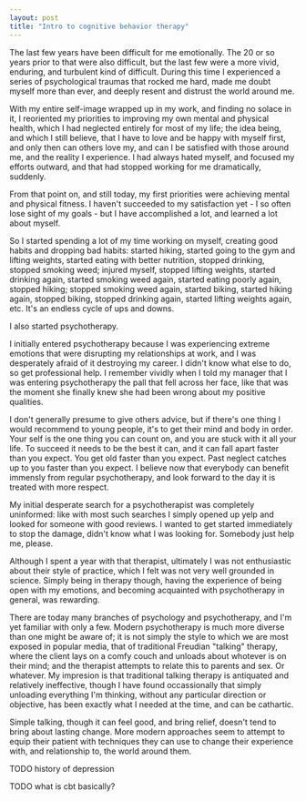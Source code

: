 ```yaml
---
layout: post
title: "Intro to cognitive behavior therapy"
---
```


The last few years have been difficult for me emotionally. The 20 or
so years prior to that were also difficult, but the last few were a
more vivid, enduring, and turbulent kind of difficult. During this
time I experienced a series of psychological traumas that rocked me
hard, made me doubt myself more than ever, and deeply resent and
distrust the world around me.

With my entire self-image wrapped up in my work, and finding no solace
in it, I reoriented my priorities to improving my own mental and
physical health, which I had neglected entirely for most of my life;
the idea being, and which I still believe, that I have to love and be
happy with myself first, and only then can others love my, and can I
be satisfied with those around me, and the reality I experience. I had
always hated myself, and focused my efforts outward, and that had
stopped working for me dramatically, suddenly.

From that point on, and still today, my first priorities were
achieving mental and physical fitness. I haven't succeeded to my
satisfaction yet - I so often lose sight of my goals - but I have
accomplished a lot, and learned a lot about myself.

So I started spending a lot of my time working on myself, creating
good habits and dropping bad habits: started hiking, started going to
the gym and lifting weights, started eating with better nutrition,
stopped drinking, stopped smoking weed; injured myself, stopped
lifting weights, started drinking again, started smoking weed again,
started eating poorly again, stopped hiking; stopped smoking weed
again, started biking, started hiking again, stopped biking, stopped
drinking again, started lifting weights again, etc. It's an endless
cycle of ups and downs.

I also started psychotherapy.

I initially entered psychotherapy because I was experiencing extreme
emotions that were disrupting my relationships at work, and I was
desperately afraid of it destroying my career. I didn't know what else
to do, so get professional help. I remember vividly when I told my
manager that I was entering psychotherapy the pall that fell across
her face, like that was the moment she finally knew she had been wrong
about my positive qualities.

I don't generally presume to give others advice, but if there's one
thing I would recommend to young people, it's to get their mind and
body in order. Your self is the one thing you can count on, and you
are stuck with it all your life. To succeed it needs to be the best it
can, and it can fall apart faster than you expect. You get old faster
than you expect. Past neglect catches up to you faster than you
expect. I believe now that everybody can benefit immensly from regular
psychotherapy, and look forward to the day it is treated with more
respect.

My initial desperate search for a psychotherapist was completely
uninformed: like with most such searches I simply opened up yelp and
looked for someone with good reviews. I wanted to get started
immediately to stop the damage, didn't know what I was looking for.
Somebody just help me, please.

Although I spent a year with that therapist, ultimately I was not
enthusiastic about their style of practice, which I felt was not very
well grounded in science. Simply being in therapy though, having the
experience of being open with my emotions, and becoming acquainted
with psychotherapy in general, was rewarding.

There are today many branches of psychology and psychotherapy, and I'm
yet familiar with only a few. Modern psychotherapy is much more
diverse than one might be aware of; it is not simply the style to
which we are most exposed in popular media, that of traditional
Freudian "talking" therapy, where the client lays on a comfy couch and
unloads about whotever is on their mind; and the therapist attempts to
relate this to parents and sex. Or whatever. My impresion is that
traditional talking therapy is antiquated and relatively ineffective,
though I have found occassionally that simply unloading everything I'm
thinking, without any particular direction or objective, has been
exactly what I needed at the time, and can be cathartic.

Simple talking, though it can feel good, and bring relief, doesn't
tend to bring about lasting change. More modern approaches seem to
attempt to equip their patient with techniques they can use to change
their experience with, and relationship to, the world around them.

TODO history of depression

TODO what is cbt basically?
